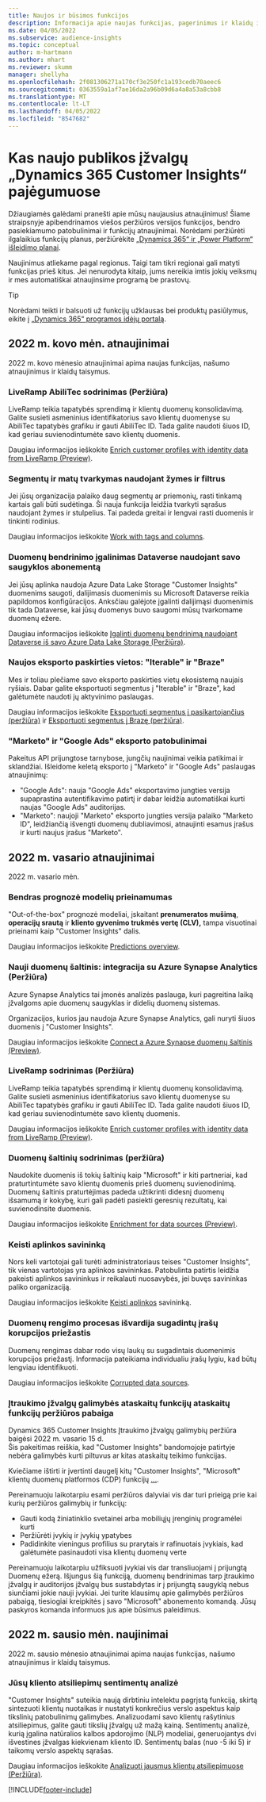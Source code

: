 ```yaml
---
title: Naujos ir būsimos funkcijos
description: Informacija apie naujas funkcijas, pagerinimus ir klaidų ištaisymus.
ms.date: 04/05/2022
ms.subservice: audience-insights
ms.topic: conceptual
author: m-hartmann
ms.author: mhart
ms.reviewer: skumm
manager: shellyha
ms.openlocfilehash: 2f081306271a170cf3e250fc1a193cedb70aeec6
ms.sourcegitcommit: 0363559a1af7ae16da2a96b09d6a4a8a53a8cbb8
ms.translationtype: MT
ms.contentlocale: lt-LT
ms.lasthandoff: 04/05/2022
ms.locfileid: "8547682"
---
```

# <a name="whats-new-in-the-audience-insights-capability-of-dynamics-365-customer-insights"></a>Kas naujo publikos įžvalgų „Dynamics 365 Customer Insights“ pajėgumuose

Džiaugiamės galėdami pranešti apie mūsų naujausius atnaujinimus! Šiame straipsnyje apibendrinamos viešos peržiūros versijos funkcijos, bendro pasiekiamumo patobulinimai ir funkcijų atnaujinimai. Norėdami peržiūrėti ilgalaikius funkcijų planus, peržiūrėkite [„Dynamics 365“ ir „Power Platform“ išleidimo planai](/dynamics365/release-plans/).

Naujinimus atliekame pagal regionus. Taigi tam tikri regionai gali matyti funkcijas prieš kitus. Jei nenurodyta kitaip, jums nereikia imtis jokių veiksmų ir mes automatiškai atnaujinsime programą be prastovų.

> [!TIP]
> Norėdami teikti ir balsuoti už funkcijų užklausas bei produktų pasiūlymus, eikite į [„Dynamics 365“ programos idėjų portalą](https://experience.dynamics.com/ideas/categories/?forum=79a8c474-4e35-e911-a971-000d3a4f3343&forumName=Dynamics%20365%20Customer%20Insights).


## <a name="march-2022-updates"></a>2022 m. kovo mėn. atnaujinimai

2022 m. kovo mėnesio atnaujinimai apima naujas funkcijas, našumo atnaujinimus ir klaidų taisymus.

### <a name="liveramp-abilitec-enrichment-preview"></a>LiveRamp AbiliTec sodrinimas (Peržiūra)

LiveRamp teikia tapatybės sprendimą ir klientų duomenų konsolidavimą. Galite susieti asmeninius identifikatorius savo klientų duomenyse su AbiliTec tapatybės grafiku ir gauti AbiliTec ID. Tada galite naudoti šiuos ID, kad geriau suvienodintumėte savo klientų duomenis.

Daugiau informacijos ieškokite [Enrich customer profiles with identity data from LiveRamp (Preview)](enrichment-liveramp.md).

### <a name="organize-segments-and-measures-with-tags-and-filters"></a>Segmentų ir matų tvarkymas naudojant žymes ir filtrus
Jei jūsų organizacija palaiko daug segmentų ar priemonių, rasti tinkamą kartais gali būti sudėtinga. Ši nauja funkcija leidžia tvarkyti sąrašus naudojant žymes ir stulpelius. Tai padeda greitai ir lengvai rasti duomenis ir tinkinti rodinius.

Daugiau informacijos ieškokite [Work with tags and columns](work-with-tags-columns.md).

### <a name="enable-data-sharing-with-dataverse-when-using-your-own-storage-account"></a>Duomenų bendrinimo įgalinimas Dataverse naudojant savo saugyklos abonementą

Jei jūsų aplinka naudoja Azure Data Lake Storage "Customer Insights" duomenims saugoti, dalijimasis duomenimis su Microsoft Dataverse reikia papildomos konfigūracijos.
Anksčiau galėjote įgalinti dalijimąsi duomenimis tik tada Dataverse, kai jūsų duomenys buvo saugomi mūsų tvarkomame duomenų ežere. 

Daugiau informacijos ieškokite [Įgalinti duomenų bendrinimą naudojant Dataverse iš savo Azure Data Lake Storage (Peržiūra)](manage-environments.md#enable-data-sharing-with-dataverse-from-your-own-azure-data-lake-storage-preview).

### <a name="new-export-destinations-iterable-and-braze"></a>Naujos eksporto paskirties vietos: "Iterable" ir "Braze"

Mes ir toliau plečiame savo eksporto paskirties vietų ekosistemą naujais ryšiais. Dabar galite eksportuoti segmentus į "Iterable" ir "Braze", kad galėtumėte naudoti jų aktyvinimo paslaugas.

Daugiau informacijos ieškokite [Eksportuoti segmentus į pasikartojančius (peržiūra)](export-iterable.md) ir [Eksportuoti segmentus į Brazę (peržiūra)](export-braze.md).

### <a name="improvements-to-marketo-and-google-ads-export"></a>"Marketo" ir "Google Ads" eksporto patobulinimai

Pakeitus API prijungtose tarnybose, jungčių naujinimai veikia patikimai ir sklandžiai. Išleidome keletą eksporto į "Marketo" ir "Google Ads" paslaugas atnaujinimų:

- "Google Ads": nauja "Google Ads" eksportavimo jungties versija supaprastina autentifikavimo patirtį ir dabar leidžia automatiškai kurti naujas "Google Ads" auditorijas. 
- "Marketo": naujoji "Marketo" eksporto jungties versija palaiko "Marketo ID", leidžiančią išvengti duomenų dubliavimosi, atnaujinti esamus įrašus ir kurti naujus įrašus "Marketo". 


## <a name="february-2022-updates"></a>2022 m. vasario atnaujinimai

2022 m. vasario mėn.

### <a name="general-availability-for-prediction-models"></a>Bendras prognozė modelių prieinamumas

"Out-of-the-box" prognozė modeliai, įskaitant **prenumeratos mušimą**, **operacijų srautą** ir **kliento gyvenimo trukmės vertę (CLV),** tampa visuotinai prieinami kaip "Customer Insights" dalis. 

Daugiau informacijos ieškokite [Predictions overview](predictions-overview.md).

### <a name="new-data-source-integration-with-azure-synapse-analytics-preview"></a>Nauji duomenų šaltinis: integracija su Azure Synapse Analytics (Peržiūra)

Azure Synapse Analytics tai įmonės analizės paslauga, kuri pagreitina laiką įžvalgoms apie duomenų saugyklas ir didelių duomenų sistemas.

Organizacijos, kurios jau naudoja Azure Synapse Analytics, gali nuryti šiuos duomenis į "Customer Insights". 

Daugiau informacijos ieškokite [Connect a Azure Synapse duomenų šaltinis (Preview)](connect-synapse.md).

### <a name="liveramp-enrichment-preview"></a>LiveRamp sodrinimas (Peržiūra)

LiveRamp teikia tapatybės sprendimą ir klientų duomenų konsolidavimą. Galite susieti asmeninius identifikatorius savo klientų duomenyse su AbiliTec tapatybės grafiku ir gauti AbiliTec ID. Tada galite naudoti šiuos ID, kad geriau suvienodintumėte savo klientų duomenis.

Daugiau informacijos ieškokite [Enrich customer profiles with identity data from LiveRamp (Preview)](enrichment-liveramp.md).

### <a name="enrichment-for-data-sources-preview"></a>Duomenų šaltinių sodrinimas (peržiūra)

Naudokite duomenis iš tokių šaltinių kaip "Microsoft" ir kiti partneriai, kad praturtintumėte savo klientų duomenis prieš duomenų suvienodinimą. Duomenų šaltinis praturtėjimas padeda užtikrinti didesnį duomenų išsamumą ir kokybę, kuri gali padėti pasiekti geresnių rezultatų, kai suvienodinsite duomenis.

Daugiau informacijos ieškokite [Enrichment for data sources (Preview)](data-sources-enrichment.md).

### <a name="change-owner-of-environment"></a>Keisti aplinkos savininką

Nors keli vartotojai gali turėti administratoriaus teises "Customer Insights", tik vienas vartotojas yra aplinkos savininkas. Patobulinta patirtis leidžia pakeisti aplinkos savininkus ir reikalauti nuosavybės, jei buvęs savininkas paliko organizaciją. 

Daugiau informacijos ieškokite [Keisti aplinkos](manage-environments.md#change-the-owner-of-an-environment) savininką.

### <a name="data-preparation-process-lists-corruption-reason-for-corrupted-records"></a>Duomenų rengimo procesas išvardija sugadintų įrašų korupcijos priežastis

Duomenų rengimas dabar rodo visų laukų su sugadintais duomenimis korupcijos priežastį. Informacija pateikiama individualiu įrašų lygiu, kad būtų lengviau identifikuoti. 

Daugiau informacijos ieškokite [Corrupted data sources](entities.md#corrupted-data-sources).

### <a name="end-of-preview-for-reporting-features-in-the-engagement-insights-capability"></a>Įtraukimo įžvalgų galimybės ataskaitų funkcijų ataskaitų funkcijų peržiūros pabaiga

Dynamics 365 Customer Insights Įtraukimo įžvalgų galimybių peržiūra baigėsi 2022 m. vasario 15 d.  
Šis pakeitimas reiškia, kad "Customer Insights" bandomojoje patirtyje nebėra galimybės kurti piltuvus ar kitas ataskaitų teikimo funkcijas.

Kviečiame ištirti ir įvertinti daugelį kitų "Customer Insights", "Microsoft" klientų duomenų platformos (CDP) funkcijų [...](https://dynamics.microsoft.com/ai/customer-insights/).    
 
Pereinamuoju laikotarpiu esami peržiūros dalyviai vis dar turi prieigą prie kai kurių peržiūros galimybių ir funkcijų:

- Gauti kodą žiniatinklio svetainei arba mobiliųjų įrenginių programėlei kurti 
- Peržiūrėti įvykių ir įvykių ypatybes 
- Padidinkite vieningus profilius su prarytais ir rafinuotais įvykiais, kad galėtumėte pasinaudoti visa klientų duomenų verte
  
Pereinamuoju laikotarpiu užfiksuoti įvykiai vis dar transliuojami į prijungtą Duomenų ežerą. Išjungus šią funkciją, duomenų bendrinimas tarp įtraukimo įžvalgų ir auditorijos įžvalgų bus sustabdytas ir į prijungtą saugyklą nebus siunčiami jokie nauji įvykiai.
Jei turite klausimų apie galimybės peržiūros pabaigą, tiesiogiai kreipkitės į savo "Microsoft" abonemento komandą. Jūsų paskyros komanda informuos jus apie būsimus paleidimus. 

## <a name="january-2022-updates"></a>2022 m. sausio mėn. naujinimai

2022 m. sausio mėnesio atnaujinimai apima naujas funkcijas, našumo atnaujinimus ir klaidų taisymus.

### <a name="sentiment-analysis-of-your-customers-feedback"></a>Jūsų kliento atsiliepimų sentimentų analizė

"Customer Insights" suteikia naują dirbtiniu intelektu pagrįstą funkciją, skirtą sintezuoti klientų nuotaikas ir nustatyti konkrečius verslo aspektus kaip tikslinių patobulinimų galimybes. Analizuodami savo klientų rašytinius atsiliepimus, galite gauti tikslių įžvalgų už mažą kainą. Sentimentų analizė, kurią įgalina natūralios kalbos apdorojimo (NLP) modeliai, generuojantys dvi išvestines įžvalgas kiekvienam kliento ID. Sentimentų balas (nuo -5 iki 5) ir taikomų verslo aspektų sąrašas. 

Daugiau informacijos ieškokite [Analizuoti jausmus klientų atsiliepimuose (Peržiūra)](sentiment-analysis.md).


[!INCLUDE[footer-include](../includes/footer-banner.md)]